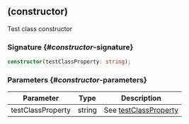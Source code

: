 ## (constructor)

Test class constructor

### Signature {#_constructor_-signature}

```typescript
constructor(testClassProperty: string);
```

### Parameters {#_constructor_-parameters}

| Parameter | Type | Description |
| --- | --- | --- |
| testClassProperty | string | See [testClassProperty](docs/test-suite-a/testclass-testclassproperty-property) |
